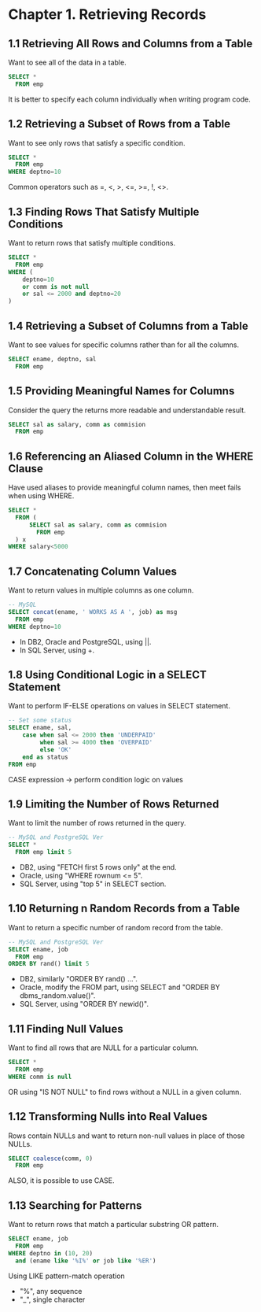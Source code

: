 # Chapter 1. Retrieving Records

## 1.1 **Retrieving All Rows and Columns from a Table**
Want to see all of the data in a table. 

```sql
SELECT *
  FROM emp
```

It is better to specify each column individually when writing program code. 

## 1.2 **Retrieving a Subset of Rows from a Table**
Want to see only rows that satisfy a specific condition. 

```sql
SELECT *
  FROM emp
WHERE deptno=10
```

Common operators such as =, <, >, <=, >=, !, <>. 


## 1.3 **Finding Rows That Satisfy Multiple Conditions**
Want to return rows that satisfy multiple conditions. 

```sql
SELECT *
  FROM emp
WHERE (
    deptno=10
    or comm is not null
    or sal <= 2000 and deptno=20
)
```

## 1.4 **Retrieving a Subset of Columns from a Table**
Want to see values for specific columns rather than for all the columns. 

```sql
SELECT ename, deptno, sal
  FROM emp
```

## 1.5 **Providing Meaningful Names for Columns**
Consider the query the returns more readable and understandable result. 

```sql
SELECT sal as salary, comm as commision
  FROM emp
```

## 1.6 **Referencing an Aliased Column in the WHERE Clause**
Have used aliases to provide meaningful column names, then meet fails when using WHERE. 

```sql
SELECT *
  FROM (
      SELECT sal as salary, comm as commision
        FROM emp
  ) x
WHERE salary<5000
```

## 1.7 **Concatenating Column Values**
Want to return values in multiple columns as one column. 

```sql
-- MySQL
SELECT concat(ename, ' WORKS AS A ', job) as msg
  FROM emp
WHERE deptno=10
```

- In DB2, Oracle and PostgreSQL, using ||. 
- In SQL Server, using +. 

## 1.8 **Using Conditional Logic in a SELECT Statement**
Want to perform IF-ELSE operations on values in SELECT statement. 

```sql
-- Set some status
SELECT ename, sal, 
    case when sal <= 2000 then 'UNDERPAID'
         when sal >= 4000 then 'OVERPAID'
         else 'OK'
    end as status
FROM emp
```

CASE expression -> perform condition logic on values

## 1.9 **Limiting the Number of Rows Returned**
Want to limit the number of rows returned in the query. 

```sql
-- MySQL and PostgreSQL Ver
SELECT *
  FROM emp limit 5
```

- DB2, using "FETCH first 5 rows only" at the end. 
- Oracle, using "WHERE rownum <= 5".
- SQL Server, using "top 5" in SELECT section.

## 1.10 **Returning n Random Records from a Table**
Want to return a specific number of random record from the table.

```sql
-- MySQL and PostgreSQL Ver
SELECT ename, job
  FROM emp
ORDER BY rand() limit 5
```

- DB2, similarly "ORDER BY rand() ...".
- Oracle, modify the FROM part, using SELECT and "ORDER BY dbms_random.value()".
- SQL Server, using "ORDER BY newid()".

## 1.11 **Finding Null Values**
Want to find all rows that are NULL for a particular column.

```sql
SELECT *
  FROM emp
WHERE comm is null
```

OR using "IS NOT NULL" to find rows without a NULL in a given column. 

## 1.12 **Transforming Nulls into Real Values**
Rows contain NULLs and want to return non-null values in place of those NULLs. 

```sql
SELECT coalesce(comm, 0)
  FROM emp
```

ALSO, it is possible to use CASE. 

## 1.13 **Searching for Patterns**
Want to return rows that match a particular substring OR pattern. 

```sql
SELECT ename, job
  FROM emp
WHERE deptno in (10, 20)
  and (ename like '%I%' or job like '%ER')
```

Using LIKE pattern-match operation
- "%", any sequence
- "_", single character


